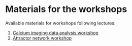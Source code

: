 # Materials for the workshops

Available materials for workshops following lectures:

1. [Calcium imaging data analysis workshop](Calcium/calcium_workshop.ipynb)
2. [Attractor network workshop](Attractors/attractors.ipynb)
